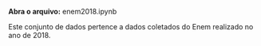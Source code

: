 <b>Abra o arquivo:</b> enem2018.ipynb

Este conjunto de dados pertence a dados coletados do Enem realizado no ano de 2018.
